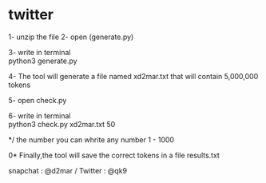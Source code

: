 # twitter

1- unzip the file
2- open (generate.py)

3- write in terminal           
python3 generate.py 

4- The tool will generate a file named xd2mar.txt that will contain 5,000,000 tokens

5- open check.py 

6-  write in terminal                                    
python3 check.py xd2mar.txt 50    

*/ the number you can whrite any number 1 - 1000
 
0* Finally,the tool will save the correct tokens in a file
results.txt

snapchat : @d2mar / Twitter : @qk9


